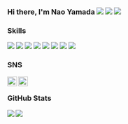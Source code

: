 ### Hi there, I'm Nao Yamada <img src="https://img.shields.io/badge/-PS4-003791?style=flat-square&logo=playstation&logoColor=white"/> <img src="https://img.shields.io/badge/-000000?style=flat-square&logo=ea&logoColor=white"/> <img src="https://img.shields.io/badge/-21-326295?style=flat-square&logo=FIFA&logoColor=white"/>

<!--
**naoymd/naoymd** is a ✨ _special_ ✨ repository because its `README.md` (this file) appears on your GitHub profile.

Here are some ideas to get you started:

- 🔭 I’m currently working on ...
- 🌱 I’m currently learning ...
- 👯 I’m looking to collaborate on ...
- 🤔 I’m looking for help with ...
- 💬 Ask me about ...
- 📫 How to reach me: ...
- 😄 Pronouns: ...
- ⚡ Fun fact: ...
-->

### Skills

<p>
<img src="https://img.shields.io/badge/-Python-3776AB?style=flat-square&logo=Python&logoColor=white"/>
<img src="https://img.shields.io/badge/-PyTorch-EE4C2C?style=flat-square&logo=PyTorch&logoColor=white"/>
<img src="https://img.shields.io/badge/-pandas-150458?style=flat-square&logo=pandas&logoColor=white"/>
<img src="https://img.shields.io/badge/-Django-092E20?style=flat-square&logo=Django&logoColor=white"/>
<img src="https://img.shields.io/badge/-Visual%20Studio%20Code-23A9F2?style=flat-square&logo=Visual%20Studio%20Code&logoColor=white"/>
<img src="https://img.shields.io/badge/-Vim-1572B6?style=flat-square&logo=Vim&logoColor=white"/>
<img src="https://img.shields.io/badge/-Github-181717?style=flat-square&logo=GitHub&logoColor=white"/>
<img src="https://img.shields.io/badge/-Ubuntu-E95420?style=flat-square&logo=Ubuntu&logoColor=white"/>


<!--
<img src="https://img.shields.io/badge/-Git-F44D27?style=flat-square&logo=Git&logoColor=white"/>
<img src="https://img.shields.io/badge/-Docker-2496ED?style=flat-square&logo=Docker&logoColor=white"/>
-->
</p>
<!-- logoがアイコン
badgeが文字
-->

### SNS
[<img align="left" width="22px" src="https://cdn.jsdelivr.net/npm/simple-icons@v3/icons/twitter.svg" />][twitter]
[<img align="left" width="22px" src="https://cdn.jsdelivr.net/npm/simple-icons@v3/icons/instagram.svg" />][instagram]
<br />


### GitHub Stats

<!--
[![naoymd's github stats](https://github-readme-stats.vercel.app/api?username=naoymd&count_private=true&show_icons=true&theme=tokyonight)](https://github.com/naoymd/naoymd)
[![Top Langs](https://github-readme-stats.vercel.app/api/top-langs/?username=naoymd&layout=default&theme=tokyonight)](https://github.com/naoymd)
-->
<img align="left" src="https://github-readme-stats.vercel.app/api?username=naoymd&count_private=true&show_icons=true&theme=tokyonight" />
<img src="https://github-readme-stats.vercel.app/api/top-langs/?username=naoymd&layout=default&theme=tokyonight" />

[twitter]: https://twitter.com/70snt_ny
[instagram]: https://www.instagram.com/70snt_ny/
